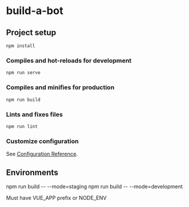 # build-a-bot

## Project setup

```
npm install
```

### Compiles and hot-reloads for development

```
npm run serve
```

### Compiles and minifies for production

```
npm run build
```

### Lints and fixes files

```
npm run lint
```

### Customize configuration

See [Configuration Reference](https://cli.vuejs.org/config/).

## Environments

npm run build -- --mode=staging
npm run build -- --mode=development

Must have VUE_APP prefix or NODE_ENV
